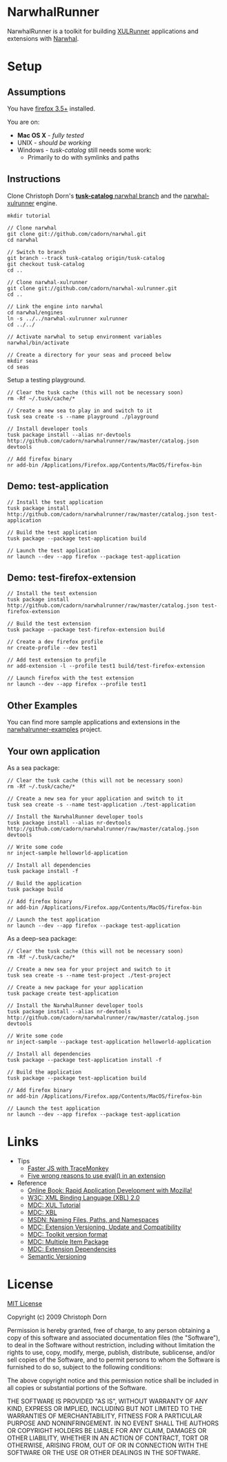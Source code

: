 
NarwhalRunner
=============

NarwhalRunner is a toolkit for building [XULRunner](https://developer.mozilla.org/en/XULRunner)
applications and extensions with [Narwhal](http://narwhaljs.org/).


Setup
=====

Assumptions
-----------

You have [firefox 3.5+](http://www.mozilla.com/en-US/firefox/) installed.

You are on:

   * **Mac OS X**  - *fully tested*
   * UNIX - *should be working*
   * Windows - *tusk-catalog* still needs some work:
     * Primarily to do with symlinks and paths

Instructions
------------

Clone Christoph Dorn's [**tusk-catalog** narwhal branch](http://github.com/cadorn/narwhal/tree/tusk-catalog) and the [narwhal-xulrunner](http://github.com/cadorn/narwhal-xulrunner) engine.

	mkdir tutorial

	// Clone narwhal
	git clone git://github.com/cadorn/narwhal.git
	cd narwhal
 
	// Switch to branch
	git branch --track tusk-catalog origin/tusk-catalog
	git checkout tusk-catalog
	cd ..
	
	// Clone narwhal-xulrunner
	git clone git://github.com/cadorn/narwhal-xulrunner.git
	cd ..
	
	// Link the engine into narwhal
	cd narwhal/engines
	ln -s ../../narwhal-xulrunner xulrunner
	cd ../../

	// Activate narwhal to setup environment variables
	narwhal/bin/activate
	
	// Create a directory for your seas and proceed below
	mkdir seas
	cd seas

Setup a testing playground.

    // Clear the tusk cache (this will not be necessary soon)
    rm -Rf ~/.tusk/cache/*

    // Create a new sea to play in and switch to it
    tusk sea create -s --name playground ./playground

    // Install developer tools
    tusk package install --alias nr-devtools http://github.com/cadorn/narwhalrunner/raw/master/catalog.json devtools
    
    // Add firefox binary
    nr add-bin /Applications/Firefox.app/Contents/MacOS/firefox-bin

Demo: test-application
----------------------
    
    // Install the test application
    tusk package install http://github.com/cadorn/narwhalrunner/raw/master/catalog.json test-application
    
    // Build the test application
    tusk package --package test-application build
    
    // Launch the test application
    nr launch --dev --app firefox --package test-application

Demo: test-firefox-extension
----------------------------
    
    // Install the test extension
    tusk package install http://github.com/cadorn/narwhalrunner/raw/master/catalog.json test-firefox-extension
    
    // Build the test extension
    tusk package --package test-firefox-extension build
    
    // Create a dev firefox profile
    nr create-profile --dev test1
    
    // Add test extension to profile
    nr add-extension -l --profile test1 build/test-firefox-extension
    
    // Launch firefox with the test extension
    nr launch --dev --app firefox --profile test1

Other Examples
--------------

You can find more sample applications and extensions in the [narwhalrunner-examples](http://github.com/cadorn/narwhalrunner-examples) project.    

Your own application
--------------------

As a sea package:

    // Clear the tusk cache (this will not be necessary soon)
    rm -Rf ~/.tusk/cache/*
    
    // Create a new sea for your application and switch to it
    tusk sea create -s --name test-application ./test-application
    
    // Install the NarwhalRunner developer tools
    tusk package install --alias nr-devtools http://github.com/cadorn/narwhalrunner/raw/master/catalog.json devtools
        
    // Write some code
    nr inject-sample helloworld-application
    
    // Install all dependencies
    tusk package install -f
    
    // Build the application
    tusk package build

    // Add firefox binary
    nr add-bin /Applications/Firefox.app/Contents/MacOS/firefox-bin

    // Launch the test application
    nr launch --dev --app firefox --package test-application

As a deep-sea package:

    // Clear the tusk cache (this will not be necessary soon)
    rm -Rf ~/.tusk/cache/*

    // Create a new sea for your project and switch to it
    tusk sea create -s --name test-project ./test-project    
    
    // Create a new package for your application
    tusk package create test-application
        
    // Install the NarwhalRunner developer tools
    tusk package install --alias nr-devtools http://github.com/cadorn/narwhalrunner/raw/master/catalog.json devtools

    // Write some code
    nr inject-sample --package test-application helloworld-application

    // Install all dependencies
    tusk package --package test-application install -f
    
    // Build the application
    tusk package --package test-application build

    // Add firefox binary
    nr add-bin /Applications/Firefox.app/Contents/MacOS/firefox-bin

    // Launch the test application
    nr launch --dev --app firefox --package test-application


Links
=====

  * Tips
    * [Faster JS with TraceMonkey](http://ejohn.org/blog/tracemonkey/)
    * [Five wrong reasons to use eval() in an extension](http://adblockplus.org/blog/five-wrong-reasons-to-use-eval-in-an-extension)
  * Reference
    * [Online Book: Rapid Application Development with Mozilla!](http://mb.eschew.org/)
    * [W3C: XML Binding Language (XBL) 2.0](http://www.w3.org/TR/xbl/)
    * [MDC: XUL Tutorial](https://developer.mozilla.org/en/XUL_Tutorial)
    * [MDC: XBL](https://developer.mozilla.org/en/XBL)
    * [MSDN: Naming Files, Paths, and Namespaces](http://msdn.microsoft.com/en-us/library/aa365247%28VS.85%29.aspx)
    * [MDC: Extension Versioning, Update and Compatibility](https://developer.mozilla.org/en/Extension_Versioning,_Update_and_Compatibility)
    * [MDC: Toolkit version format](https://developer.mozilla.org/en/Toolkit_version_format)
    * [MDC: Multiple Item Package](https://developer.mozilla.org/en/Multiple_Item_Packaging)
    * [MDC: Extension Dependencies](https://wiki.mozilla.org/Extension_Dependencies)
    * [Semantic Versioning](http://semver.org/)


License
=======

[MIT License](http://www.opensource.org/licenses/mit-license.php)

Copyright (c) 2009 Christoph Dorn

Permission is hereby granted, free of charge, to any person obtaining a copy
of this software and associated documentation files (the "Software"), to deal
in the Software without restriction, including without limitation the rights
to use, copy, modify, merge, publish, distribute, sublicense, and/or sell
copies of the Software, and to permit persons to whom the Software is
furnished to do so, subject to the following conditions:

The above copyright notice and this permission notice shall be included in
all copies or substantial portions of the Software.

THE SOFTWARE IS PROVIDED "AS IS", WITHOUT WARRANTY OF ANY KIND, EXPRESS OR
IMPLIED, INCLUDING BUT NOT LIMITED TO THE WARRANTIES OF MERCHANTABILITY,
FITNESS FOR A PARTICULAR PURPOSE AND NONINFRINGEMENT. IN NO EVENT SHALL THE
AUTHORS OR COPYRIGHT HOLDERS BE LIABLE FOR ANY CLAIM, DAMAGES OR OTHER
LIABILITY, WHETHER IN AN ACTION OF CONTRACT, TORT OR OTHERWISE, ARISING FROM,
OUT OF OR IN CONNECTION WITH THE SOFTWARE OR THE USE OR OTHER DEALINGS IN
THE SOFTWARE.

